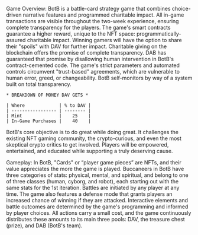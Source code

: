 
Game Overview:
BotB is a battle-card strategy game that combines choice-driven 
narrative features and programmed charitable impact. All in-game 
transactions are visible throughout the two-week experience,
ensuring complete transparency for the players. The game's smart 
contracts guarantee a higher reward, unique to the NFT space: 
programmatically-assured charitable impact. Winning gamers will
have the option to share their "spoils" with DAV for further impact.
Charitable giving on the blockchain offers the promise of complete transparency. 
DAB has guaranteed that promise by disallowing human intervention in 
BotB's contract-cemented code. The game's strict parameters and automated 
controls circumvent "trust-based" agreements, which are vulnerable 
to human error, greed, or changeability. BotB self-monitors by way 
of a system built on total transparency.


    * BREAKDOWN OF MONEY DAV GETS *

    | Where             | % to DAV | 
    | ----------------- | -------- |
    | Mint              |    25    |
    | In-Game Purchases |    40    | 
    

BotB's core objective is to do great while doing great. It challenges the existing NFT gaming
community, the crypto-curious, and even the most skeptical crypto critics to get involved. Players
will be empowered, entertained, and educated while supporting a truly deserving cause.

Gameplay:
In BotB, "Cards" or “player game pieces” are NFTs, and their value appreciates the more the game is
played. Buccaneers in BotB have three categories of stats: physical, mental, and spiritual, and belong
to one of three classes (human, cyborg, and robot), each starting out with the same stats for the 1st
iteration. Battles are initiated by any player at any time. The game also features a defense mode that
grants players an increased chance of winning if they are attacked.
Interactive elements and battle outcomes are determined by the game's programming and informed
by player choices. All actions carry a small cost, and the game continuously distributes these
amounts to its main three pools: DAV, the treasure chest (prize), and DAB (BotB's team).

